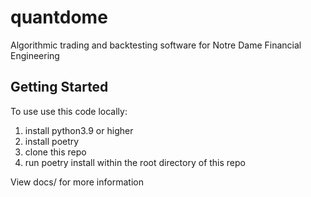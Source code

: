 # quantdome
Algorithmic trading and backtesting software for Notre Dame Financial Engineering

## Getting Started
To use use this code locally:

1. install python3.9 or higher
2. install poetry
3. clone this repo
4. run poetry install within the root directory of this repo

View docs/ for more information
